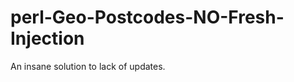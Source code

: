 perl-Geo-Postcodes-NO-Fresh-Injection
=====================================

An insane solution to lack of updates.
